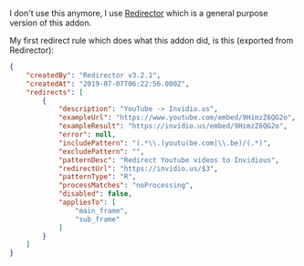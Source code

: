 I don't use this anymore, I use [Redirector](https://addons.mozilla.org/en-US/firefox/addon/redirector/) which is a general purpose version of this addon.

My first redirect rule which does what this addon did, is this (exported from Redirector):

```json
{
    "createdBy": "Redirector v3.2.1",
    "createdAt": "2019-07-07T06:22:56.000Z",
    "redirects": [
        {
            "description": "YouTube -> Invidio.us",
            "exampleUrl": "https://www.youtube.com/embed/9HimzZ6QG2o",
            "exampleResult": "https://invidio.us/embed/9HimzZ6QG2o",
            "error": null,
            "includePattern": "(.*\\.)youtu(be.com|\\.be)/(.*)",
            "excludePattern": "",
            "patternDesc": "Redirect Youtube videos to Invidious",
            "redirectUrl": "https://invidio.us/$3",
            "patternType": "R",
            "processMatches": "noProcessing",
            "disabled": false,
            "appliesTo": [
                "main_frame",
                "sub_frame"
            ]
        }
    ]
}
```
